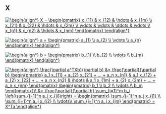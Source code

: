 ## X
<a href="https://www.codecogs.com/eqnedit.php?latex=\begin{align*}&space;X&space;=&space;\begin{pmatrix}&space;x_{11}&space;&&space;x_{12}&space;&&space;\hdots&space;&&space;x_{1m}&space;\\&space;x_{21}&space;&&space;x_{22}&space;&&space;\hdots&space;&&space;x_{2m}&space;\\&space;\vdots&space;&&space;\vdots&space;&&space;\ddots&space;&&space;\vdots&space;\\&space;x_{n1}&space;&&space;x_{n2}&space;&&space;\hdots&space;&&space;x_{nm}&space;\end{pmatrix}&space;\end{align*}" target="_blank"><img src="https://latex.codecogs.com/svg.latex?\begin{align*}&space;X&space;=&space;\begin{pmatrix}&space;x_{11}&space;&&space;x_{12}&space;&&space;\hdots&space;&&space;x_{1m}&space;\\&space;x_{21}&space;&&space;x_{22}&space;&&space;\hdots&space;&&space;x_{2m}&space;\\&space;\vdots&space;&&space;\vdots&space;&&space;\ddots&space;&&space;\vdots&space;\\&space;x_{n1}&space;&&space;x_{n2}&space;&&space;\hdots&space;&&space;x_{nm}&space;\end{pmatrix}&space;\end{align*}" title="\begin{align*} X = \begin{pmatrix} x_{11} & x_{12} & \hdots & x_{1m} \\ x_{21} & x_{22} & \hdots & x_{2m} \\ \vdots & \vdots & \ddots & \vdots \\ x_{n1} & x_{n2} & \hdots & x_{nm} \end{pmatrix} \end{align*}" /></a>

<a href="https://www.codecogs.com/eqnedit.php?latex=\begin{align*}&space;a&space;=&space;\begin{pmatrix}&space;a_{1}&space;\\&space;a_{2}&space;\\&space;\vdots&space;\\&space;a_{n}&space;\end{pmatrix}&space;\end{align*}" target="_blank"><img src="https://latex.codecogs.com/svg.latex?\begin{align*}&space;a&space;=&space;\begin{pmatrix}&space;a_{1}&space;\\&space;a_{2}&space;\\&space;\vdots&space;\\&space;a_{n}&space;\end{pmatrix}&space;\end{align*}" title="\begin{align*} a = \begin{pmatrix} a_{1} \\ a_{2} \\ \vdots \\ a_{n} \end{pmatrix} \end{align*}" /></a>

<a href="https://www.codecogs.com/eqnedit.php?latex=\begin{align*}&space;b&space;=&space;\begin{pmatrix}&space;b_{1}&space;\\&space;b_{2}&space;\\&space;\vdots&space;\\&space;b_{m}&space;\end{pmatrix}&space;\end{align*}" target="_blank"><img src="https://latex.codecogs.com/svg.latex?\begin{align*}&space;b&space;=&space;\begin{pmatrix}&space;b_{1}&space;\\&space;b_{2}&space;\\&space;\vdots&space;\\&space;b_{m}&space;\end{pmatrix}&space;\end{align*}" title="\begin{align*} b = \begin{pmatrix} b_{1} \\ b_{2} \\ \vdots \\ b_{m} \end{pmatrix} \end{align*}" /></a>

<a href="https://www.codecogs.com/eqnedit.php?latex=\begin{align*}&space;\frac{\partial&space;a^TXb}{\partial&space;b}&space;&=&space;\frac{\partial}{\partial&space;b}&space;\begin{pmatrix}&space;a_1&space;x_{11}&space;&plus;&space;a_{2}&space;x_{21}&space;&plus;&space;...&space;&plus;&space;a_n&space;x_{n1}&space;&&space;a_1&space;x_{12}&space;&plus;&space;a_{2}&space;x_{22}&space;&plus;&space;...&space;&plus;&space;a_n&space;x_{n2}&space;&&space;\hdots&space;&&space;a_1&space;x_{1m}&space;&plus;&space;a_{2}&space;x_{2m}&space;&plus;&space;...&space;&plus;&space;a_n&space;x_{nm}&space;\end{pmatrix}&space;\begin{pmatrix}&space;b_1&space;\\&space;b_2&space;\\&space;\vdots&space;\\&space;b_m&space;\end{pmatrix}\\&space;&=&space;\frac{\partial}{\partial&space;b}&space;\sum_{i=1}^m&space;b_i&space;\left(\sum_{j=1}^n&space;a_j&space;x_{ji}\right)&space;=&space;\begin{pmatrix}&space;\sum_{j=1}^n&space;a_j&space;x_{j1}&space;\\&space;\sum_{j=1}^n&space;a_j&space;x_{j2}&space;\\&space;\vdots\\&space;\sum_{j=1}^n&space;a_j&space;x_{jm}&space;\end{pmatrix}&space;=&space;X^Ta&space;\end{align*}" target="_blank"><img src="https://latex.codecogs.com/svg.latex?\begin{align*}&space;\frac{\partial&space;a^TXb}{\partial&space;b}&space;&=&space;\frac{\partial}{\partial&space;b}&space;\begin{pmatrix}&space;a_1&space;x_{11}&space;&plus;&space;a_{2}&space;x_{21}&space;&plus;&space;...&space;&plus;&space;a_n&space;x_{n1}&space;&&space;a_1&space;x_{12}&space;&plus;&space;a_{2}&space;x_{22}&space;&plus;&space;...&space;&plus;&space;a_n&space;x_{n2}&space;&&space;\hdots&space;&&space;a_1&space;x_{1m}&space;&plus;&space;a_{2}&space;x_{2m}&space;&plus;&space;...&space;&plus;&space;a_n&space;x_{nm}&space;\end{pmatrix}&space;\begin{pmatrix}&space;b_1&space;\\&space;b_2&space;\\&space;\vdots&space;\\&space;b_m&space;\end{pmatrix}\\&space;&=&space;\frac{\partial}{\partial&space;b}&space;\sum_{i=1}^m&space;b_i&space;\left(\sum_{j=1}^n&space;a_j&space;x_{ji}\right)&space;=&space;\begin{pmatrix}&space;\sum_{j=1}^n&space;a_j&space;x_{j1}&space;\\&space;\sum_{j=1}^n&space;a_j&space;x_{j2}&space;\\&space;\vdots\\&space;\sum_{j=1}^n&space;a_j&space;x_{jm}&space;\end{pmatrix}&space;=&space;X^Ta&space;\end{align*}" title="\begin{align*} \frac{\partial a^TXb}{\partial b} &= \frac{\partial}{\partial b} \begin{pmatrix} a_1 x_{11} + a_{2} x_{21} + ... + a_n x_{n1} & a_1 x_{12} + a_{2} x_{22} + ... + a_n x_{n2} & \hdots & a_1 x_{1m} + a_{2} x_{2m} + ... + a_n x_{nm} \end{pmatrix} \begin{pmatrix} b_1 \\ b_2 \\ \vdots \\ b_m \end{pmatrix}\\ &= \frac{\partial}{\partial b} \sum_{i=1}^m b_i \left(\sum_{j=1}^n a_j x_{ji}\right) = \begin{pmatrix} \sum_{j=1}^n a_j x_{j1} \\ \sum_{j=1}^n a_j x_{j2} \\ \vdots\\ \sum_{j=1}^n a_j x_{jm} \end{pmatrix} = X^Ta \end{align*}" /></a>
